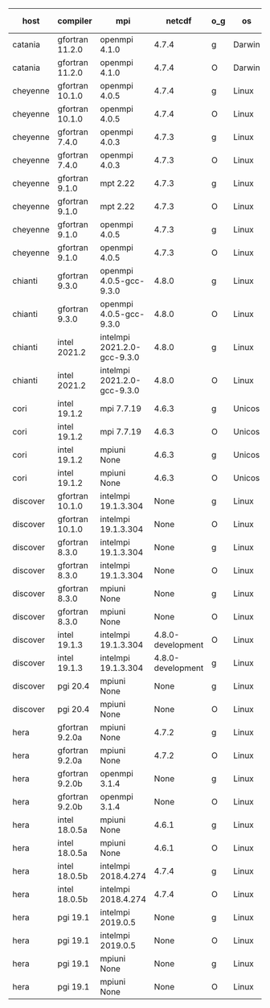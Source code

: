 

| host     | compiler                              | mpi                      | netcdf        | o_g        | os       | build       | u_pass          | u_fail          | s_pass            | s_fail            | e_pass             | e_fail             | nuopc_pass       | nuopc_fail       | artifacts link          |
|----------|---------------------------------------|--------------------------|---------------|------------|----------|-------------|-----------------|-----------------|-------------------|-------------------|--------------------|--------------------|------------------|------------------|-------------------------|
| catania | gfortran 11.2.0 | openmpi 4.1.0  | 4.7.4  | g | Darwin | PASS | 13889 | 9 | 49 | 0 | 80 | 0 | 52 | 0 | <a href="https://github.com/esmf-org/esmf-test-artifacts/tree/a5adc935a9737571ace20e696cb5a829461f0f09/develop/gfortran/11.2.0/g/openmpi/4.1.0" target="_blank">a5adc93</a> | 
| catania | gfortran 11.2.0 | openmpi 4.1.0  | 4.7.4  | O | Darwin | PASS | 13889 | 9 | 49 | 0 | 80 | 0 | 52 | 0 | <a href="https://github.com/esmf-org/esmf-test-artifacts/tree/4c160d46339e7a5914b13ae36f53d861a0861344/develop/gfortran/11.2.0/O/openmpi/4.1.0" target="_blank">4c160d4</a> | 
| cheyenne | gfortran 10.1.0 | openmpi 4.0.5  | 4.7.4  | g | Linux | PASS | None | None | None | None | None | None | None | None | <a href="https://github.com/esmf-org/esmf-test-artifacts/tree/22cc7a205314af350a0ae29b6af0fa8e0f656d43/develop/gfortran/10.1.0/g/openmpi/4.0.5" target="_blank">22cc7a2</a> | 
| cheyenne | gfortran 10.1.0 | openmpi 4.0.5  | 4.7.4  | O | Linux | PASS | None | None | None | None | None | None | None | None | <a href="https://github.com/esmf-org/esmf-test-artifacts/tree/44e9b73f646edadd4fc09b72b9c8211148f24bd7/develop/gfortran/10.1.0/O/openmpi/4.0.5" target="_blank">44e9b73</a> | 
| cheyenne | gfortran 7.4.0 | openmpi 4.0.3  | 4.7.3  | g | Linux | PASS | 13898 | 0 | 49 | 0 | 80 | 0 | 52 | 0 | <a href="https://github.com/esmf-org/esmf-test-artifacts/tree/099f57f13b045973fe66615cd1fe11fd235e0513/develop/gfortran/7.4.0/g/openmpi/4.0.3" target="_blank">099f57f</a> | 
| cheyenne | gfortran 7.4.0 | openmpi 4.0.3  | 4.7.3  | O | Linux | PASS | 13898 | 0 | 49 | 0 | 80 | 0 | 52 | 0 | <a href="https://github.com/esmf-org/esmf-test-artifacts/tree/d4ad0792251e7e2ba879e2d9cacec67deca2b528/develop/gfortran/7.4.0/O/openmpi/4.0.3" target="_blank">d4ad079</a> | 
| cheyenne | gfortran 9.1.0 | mpt 2.22  | 4.7.3  | g | Linux | PASS | 13898 | 0 | 49 | 0 | 80 | 0 | 52 | 0 | <a href="https://github.com/esmf-org/esmf-test-artifacts/tree/6b326af774ccc410a0bb4b224698fcac386e06ca/develop/gfortran/9.1.0/g/mpt/2.22" target="_blank">6b326af</a> | 
| cheyenne | gfortran 9.1.0 | mpt 2.22  | 4.7.3  | O | Linux | PASS | 13898 | 0 | 49 | 0 | 80 | 0 | 52 | 0 | <a href="https://github.com/esmf-org/esmf-test-artifacts/tree/2f763429fc8353141324aa500a0267d7d5879d7d/develop/gfortran/9.1.0/O/mpt/2.22" target="_blank">2f76342</a> | 
| cheyenne | gfortran 9.1.0 | openmpi 4.0.5  | 4.7.3  | g | Linux | PASS | 13898 | 0 | 49 | 0 | 80 | 0 | 52 | 0 | <a href="https://github.com/esmf-org/esmf-test-artifacts/tree/6b353dd705d92e5bb703106d358bf16ab6e31cd7/develop/gfortran/9.1.0/g/openmpi/4.0.5" target="_blank">6b353dd</a> | 
| cheyenne | gfortran 9.1.0 | openmpi 4.0.5  | 4.7.3  | O | Linux | PASS | None | None | None | None | None | None | None | None | <a href="https://github.com/esmf-org/esmf-test-artifacts/tree/ed8daf94da07fc92066afc76925e212606842fc6/develop/gfortran/9.1.0/O/openmpi/4.0.5" target="_blank">ed8daf9</a> | 
| chianti | gfortran 9.3.0 | openmpi 4.0.5-gcc-9.3.0  | 4.8.0  | g | Linux | PASS | 13898 | 0 | 49 | 0 | 80 | 0 | 52 | 0 | <a href="https://github.com/esmf-org/esmf-test-artifacts/tree/7956e73938a0e8b25c912374ad0bcb4a114ec33a/develop/gfortran/9.3.0/g/openmpi/4.0.5-gcc-9.3.0" target="_blank">7956e73</a> | 
| chianti | gfortran 9.3.0 | openmpi 4.0.5-gcc-9.3.0  | 4.8.0  | O | Linux | PASS | 13898 | 0 | 49 | 0 | 80 | 0 | 52 | 0 | <a href="https://github.com/esmf-org/esmf-test-artifacts/tree/a13f2e49bd8893964f6c7f8a7180364c0c42bff8/develop/gfortran/9.3.0/O/openmpi/4.0.5-gcc-9.3.0" target="_blank">a13f2e4</a> | 
| chianti | intel 2021.2 | intelmpi 2021.2.0-gcc-9.3.0  | 4.8.0  | g | Linux | PASS | 13898 | 0 | 49 | 0 | 80 | 0 | 52 | 0 | <a href="https://github.com/esmf-org/esmf-test-artifacts/tree/387680ac1eb2681d1dc2c5c94b23659dd883113c/develop/intel/2021.2/g/intelmpi/2021.2.0-gcc-9.3.0" target="_blank">387680a</a> | 
| chianti | intel 2021.2 | intelmpi 2021.2.0-gcc-9.3.0  | 4.8.0  | O | Linux | PASS | 13898 | 0 | 49 | 0 | 80 | 0 | 52 | 0 | <a href="https://github.com/esmf-org/esmf-test-artifacts/tree/b7aef266c7b40e3fec73553d995c0ccbb497d9af/develop/intel/2021.2/O/intelmpi/2021.2.0-gcc-9.3.0" target="_blank">b7aef26</a> | 
| cori | intel 19.1.2 | mpi 7.7.19  | 4.6.3  | g | Unicos | PASS | None | None | None | None | None | None | None | None | <a href="https://github.com/esmf-org/esmf-test-artifacts/tree/dd42711eabc7eb1250aed6f6e21e459ac986776c/develop/intel/19.1.2/g/mpi/7.7.19" target="_blank">dd42711</a> | 
| cori | intel 19.1.2 | mpi 7.7.19  | 4.6.3  | O | Unicos | PASS | None | None | None | None | None | None | None | None | <a href="https://github.com/esmf-org/esmf-test-artifacts/tree/31958e9583a0385a6c9e08a1478091027c11b598/develop/intel/19.1.2/O/mpi/7.7.19" target="_blank">31958e9</a> | 
| cori | intel 19.1.2 | mpiuni None  | 4.6.3  | g | Unicos | PASS | None | None | None | None | None | None | None | None | <a href="https://github.com/esmf-org/esmf-test-artifacts/tree/e29af19e26466e6ae6567f2671c04e320e19d3f8/develop/intel/19.1.2/g/mpiuni/None" target="_blank">e29af19</a> | 
| cori | intel 19.1.2 | mpiuni None  | 4.6.3  | O | Unicos | PASS | 12319 | 0 | 8 | 0 | 43 | 0 | None | None | <a href="https://github.com/esmf-org/esmf-test-artifacts/tree/2741198fba50fd828f97cc39aa420d41a236bb49/develop/intel/19.1.2/O/mpiuni/None" target="_blank">2741198</a> | 
| discover | gfortran 10.1.0 | intelmpi 19.1.3.304  | None  | g | Linux | PASS | 13883 | 15 | 49 | 0 | 80 | 0 | 52 | 0 | <a href="https://github.com/esmf-org/esmf-test-artifacts/tree/331962674ca33f1bc48dd9b1e6feb22a2da56637/develop/gfortran/10.1.0/g/intelmpi/19.1.3.304" target="_blank">3319626</a> | 
| discover | gfortran 10.1.0 | intelmpi 19.1.3.304  | None  | O | Linux | PASS | 13883 | 15 | 49 | 0 | 80 | 0 | 52 | 0 | <a href="https://github.com/esmf-org/esmf-test-artifacts/tree/627c125f15ae37d6120a4a95c135fde929b5e34c/develop/gfortran/10.1.0/O/intelmpi/19.1.3.304" target="_blank">627c125</a> | 
| discover | gfortran 8.3.0 | intelmpi 19.1.3.304  | None  | g | Linux | PASS | 13883 | 15 | 49 | 0 | 80 | 0 | 52 | 0 | <a href="https://github.com/esmf-org/esmf-test-artifacts/tree/027b7a4d3366b21c5b5edb86ad80707514c4caf1/develop/gfortran/8.3.0/g/intelmpi/19.1.3.304" target="_blank">027b7a4</a> | 
| discover | gfortran 8.3.0 | intelmpi 19.1.3.304  | None  | O | Linux | PASS | 13883 | 15 | 49 | 0 | 80 | 0 | 52 | 0 | <a href="https://github.com/esmf-org/esmf-test-artifacts/tree/07694d10865492f75994d8a739efc8b353b05b85/develop/gfortran/8.3.0/O/intelmpi/19.1.3.304" target="_blank">07694d1</a> | 
| discover | gfortran 8.3.0 | mpiuni None  | None  | g | Linux | PASS | 12319 | 0 | 8 | 0 | 43 | 0 | None | None | <a href="https://github.com/esmf-org/esmf-test-artifacts/tree/c5212f97f32c4660ffd5ef4f6e858f3214f2001c/develop/gfortran/8.3.0/g/mpiuni/None" target="_blank">c5212f9</a> | 
| discover | gfortran 8.3.0 | mpiuni None  | None  | O | Linux | PASS | 12319 | 0 | 8 | 0 | 43 | 0 | None | None | <a href="https://github.com/esmf-org/esmf-test-artifacts/tree/8e034f51d5311ebe5df72e04dceb152dabb46620/develop/gfortran/8.3.0/O/mpiuni/None" target="_blank">8e034f5</a> | 
| discover | intel 19.1.3 | intelmpi 19.1.3.304  | 4.8.0-development  | O | Linux | PASS | 13898 | 0 | 49 | 0 | 80 | 0 | 52 | 0 | <a href="https://github.com/esmf-org/esmf-test-artifacts/tree/fb54a994cd321bcdf4b055ae9ec095a8c1e49307/develop/intel/19.1.3/O/intelmpi/19.1.3.304" target="_blank">fb54a99</a> | 
| discover | intel 19.1.3 | intelmpi 19.1.3.304  | 4.8.0-development  | g | Linux | PASS | 13898 | 0 | 49 | 0 | 80 | 0 | 52 | 0 | <a href="https://github.com/esmf-org/esmf-test-artifacts/tree/fcd754fcd3182d7023bedc76e20f875e0816ab93/develop/intel/19.1.3/g/intelmpi/19.1.3.304" target="_blank">fcd754f</a> | 
| discover | pgi 20.4 | mpiuni None  | None  | g | Linux | PASS | 11694 | 625 | 4 | 4 | 40 | 3 | None | None | <a href="https://github.com/esmf-org/esmf-test-artifacts/tree/5aab452bdcd4cd9a02f62c7a32d1e9bc3477e722/develop/pgi/20.4/g/mpiuni/None" target="_blank">5aab452</a> | 
| discover | pgi 20.4 | mpiuni None  | None  | O | Linux | PASS | 11694 | 625 | 6 | 2 | 40 | 3 | None | None | <a href="https://github.com/esmf-org/esmf-test-artifacts/tree/f1526588925667e0addc408a39ffc5664f0812da/develop/pgi/20.4/O/mpiuni/None" target="_blank">f152658</a> | 
| hera | gfortran 9.2.0a | mpiuni None  | 4.7.2  | g | Linux | PASS | 12319 | 0 | 8 | 0 | 43 | 0 | None | None | <a href="https://github.com/esmf-org/esmf-test-artifacts/tree/b95491a35a4963649164ebf0a415772177be7ded/develop/gfortran/9.2.0a/g/mpiuni/None" target="_blank">b95491a</a> | 
| hera | gfortran 9.2.0a | mpiuni None  | 4.7.2  | O | Linux | PASS | 12319 | 0 | 8 | 0 | 43 | 0 | None | None | <a href="https://github.com/esmf-org/esmf-test-artifacts/tree/9437281dc0204ba81eddb41171cc02584e657f2c/develop/gfortran/9.2.0a/O/mpiuni/None" target="_blank">9437281</a> | 
| hera | gfortran 9.2.0b | openmpi 3.1.4  | None  | g | Linux | PASS | 13898 | 0 | 49 | 0 | 80 | 0 | 52 | 0 | <a href="https://github.com/esmf-org/esmf-test-artifacts/tree/3c9528b84bc18c75c942b40130e4295cfab6c0bf/develop/gfortran/9.2.0b/g/openmpi/3.1.4" target="_blank">3c9528b</a> | 
| hera | gfortran 9.2.0b | openmpi 3.1.4  | None  | O | Linux | PASS | 13898 | 0 | 49 | 0 | 80 | 0 | 52 | 0 | <a href="https://github.com/esmf-org/esmf-test-artifacts/tree/58b9f912a14ae6284c4dd451e60461e17af9bd3e/develop/gfortran/9.2.0b/O/openmpi/3.1.4" target="_blank">58b9f91</a> | 
| hera | intel 18.0.5a | mpiuni None  | 4.6.1  | g | Linux | PASS | 12319 | 0 | 8 | 0 | 43 | 0 | None | None | <a href="https://github.com/esmf-org/esmf-test-artifacts/tree/d3bd3acb6b0e50fb399e26e182f3626a12804259/develop/intel/18.0.5a/g/mpiuni/None" target="_blank">d3bd3ac</a> | 
| hera | intel 18.0.5a | mpiuni None  | 4.6.1  | O | Linux | PASS | 12319 | 0 | 8 | 0 | 43 | 0 | None | None | <a href="https://github.com/esmf-org/esmf-test-artifacts/tree/7bb46faf1b9e7eb81b4b2008cf8931ca2e5975f1/develop/intel/18.0.5a/O/mpiuni/None" target="_blank">7bb46fa</a> | 
| hera | intel 18.0.5b | intelmpi 2018.4.274  | 4.7.4  | g | Linux | PASS | 13898 | 0 | 49 | 0 | 80 | 0 | 52 | 0 | <a href="https://github.com/esmf-org/esmf-test-artifacts/tree/7ab7b1e2b5f8e20e5242b36f37ff0a31386178fa/develop/intel/18.0.5b/g/intelmpi/2018.4.274" target="_blank">7ab7b1e</a> | 
| hera | intel 18.0.5b | intelmpi 2018.4.274  | 4.7.4  | O | Linux | PASS | 13898 | 0 | 49 | 0 | 80 | 0 | 52 | 0 | <a href="https://github.com/esmf-org/esmf-test-artifacts/tree/24e1c50f0fe376d05d0c168449b22e067ba0404a/develop/intel/18.0.5b/O/intelmpi/2018.4.274" target="_blank">24e1c50</a> | 
| hera | pgi 19.1 | intelmpi 2019.0.5  | None  | g | Linux | PASS | 13021 | 877 | None | None | None | None | None | None | <a href="https://github.com/esmf-org/esmf-test-artifacts/tree/5aeac7badf6ed5d3c3dc66aa24c3ae02a0c185da/develop/pgi/19.1/g/intelmpi/2019.0.5" target="_blank">5aeac7b</a> | 
| hera | pgi 19.1 | intelmpi 2019.0.5  | None  | O | Linux | PASS | 13069 | 829 | None | None | None | None | None | None | <a href="https://github.com/esmf-org/esmf-test-artifacts/tree/fa249a908265cd0537795b3e4ba7a8d380b9e6c5/develop/pgi/19.1/O/intelmpi/2019.0.5" target="_blank">fa249a9</a> | 
| hera | pgi 19.1 | mpiuni None  | None  | g | Linux | PASS | 11694 | 625 | 4 | 4 | None | None | None | None | <a href="https://github.com/esmf-org/esmf-test-artifacts/tree/34442a08d0664167941b1c860d9bf0013e1040f9/develop/pgi/19.1/g/mpiuni/None" target="_blank">34442a0</a> | 
| hera | pgi 19.1 | mpiuni None  | None  | O | Linux | PASS | 11694 | 625 | 6 | 2 | None | None | None | None | <a href="https://github.com/esmf-org/esmf-test-artifacts/tree/4578948d9704c80fce6f020dc0b220875bac8d0b/develop/pgi/19.1/O/mpiuni/None" target="_blank">4578948</a> | 
